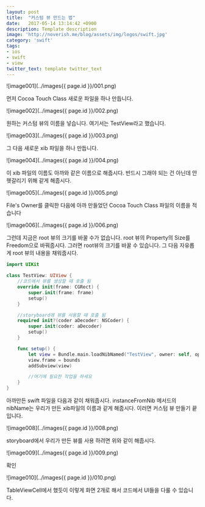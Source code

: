 ```yaml
---
layout: post
title:  "커스텀 뷰 만드는 법"
date:   2017-05-14 13:14:42 +0900
description: Template description
image: 'http://noverish.me/blog/assets/img/logos/swift.jpg'
category: 'swift'
tags:
- ios
- swift
- view
twitter_text: template twitter_text
---
```


![image001](../images{{ page.id }}/001.png)

먼저 Cocoa Touch Class 새로운 파일을 하나 만듭니다.

![image002](../images{{ page.id }}/002.png)

원하는 커스텀 뷰의 이름을 넣습니다. 여기서는 TestView라고 했습니다.

![image003](../images{{ page.id }}/003.png)

그 다음 새로운 xib 파일을 하나 만듭니다.

![image004](../images{{ page.id }}/004.png)

이 xib 파일의 이름도 아까와 같은 이름으로 해줍시다. 반드시 그래야 되는 건 아닌데 안 헷갈리기 위해 같게 해줍시다.

![image005](../images{{ page.id }}/005.png)

File's Owner를 클릭한 다음에 아까 만들었던 Cocoa Touch Class 파일의 이름을 적습니다

![image006](../images{{ page.id }}/006.png)

그런데 지금은 root 뷰의 크기를 바꿀 수가 없습니다. root 뷰의 Property의 Size를 Freedom으로 바꿔줍시다. 그러면 root뷰의 크기를 바꿀 수 있습니다. 그 다음 자유롭게 root 뷰의 내용을 채워줍시다.

```swift
import UIKit

class TestView: UIView {
    //코드에서 뷰를 생성할 때 호출 됨
    override init(frame: CGRect) {
        super.init(frame: frame)
        setup()
    }

    //storyboard에 뷰를 사용할 때 호출 됨
    required init?(coder aDecoder: NSCoder) {
        super.init(coder: aDecoder)
        setup()
    }

    func setup() {
        let view = Bundle.main.loadNibNamed("TestView", owner: self, options: nil)?.first as! UIView
        view.frame = bounds
        addSubview(view)

        //여기에 필요한 작업을 하세요
    }
}
```

아까만든 swift 파일을 다음과 같이 채워줍시다. instanceFromNib 메서드의 nibName는 우리가 만든 xib파일의 이름과 같게 해줍시다. 이러면 커스텀 뷰 만들기 끝입니다.

![image008](../images{{ page.id }}/008.png)

storyboard에서 우리가 만든 뷰를 사용 하려면 위와 같이 해줍시다.

![image009](../images{{ page.id }}/009.png)

확인

![image010](../images{{ page.id }}/010.png)

TableViewCell에서 했듯이 이렇게 화면 2개로 해서 코드에서 UI들을 다룰 수 있습니다.
